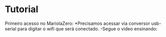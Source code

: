 # Tutorial
Primeiro acesso no MariolaZero:
  *Precisamos acessar via conversor usb-serial para digitar o wifi que será conectado.
    -Segue o video ensinando:
